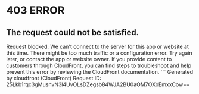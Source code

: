 # 403 ERROR

## The request could not be satisfied.

Request blocked. We can't connect to the server for this app or website at this time. There might be too much traffic or a configuration error. Try again later, or contact the app or website owner. If you provide content to customers through CloudFront, you can find steps to troubleshoot and help prevent this error by reviewing the CloudFront documentation. ```
Generated by cloudfront (CloudFront)
Request ID: 25Lkb1rqc3gMusnvN3l4UvOLsDZegsb84WJA2BU0aOM7OXoEmxxCow==

```

